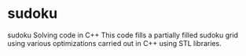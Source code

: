 # sudoku
sudoku Solving code in C++
This code fills a partially filled sudoku grid using various optimizations carried out in C++ using STL libraries.

